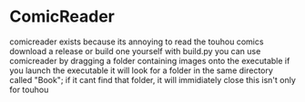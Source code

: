 # ComicReader
comicreader exists because its annoying to read the touhou comics
download a release or build one yourself with build.py
you can use comicreader by dragging a folder containing images onto the executable
if you launch the executable it will look for a folder in the same directory called "Book"; if it cant find that folder, it will immidiately  close
this isn't only for touhou
